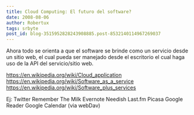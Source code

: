 ```yaml
---
title: Cloud Computing: El futuro del software?
date: 2008-08-06
author: Robertux
tags: srbyte
post_id: blog-3515952828243908885.post-8532140114967269037
---
```


Ahora todo se orienta a que el software se brinde como un servicio desde un sitio web, el cual pueda ser manejado desde el escritorio el cual haga uso de la API del servicio/sitio web.

https://en.wikipedia.org/wiki/Cloud_application https://en.wikipedia.org/wiki/Software_as_a_service https://en.wikipedia.org/wiki/Software_plus_services

Ej: Twitter Remember The Milk Evernote Needish Last.fm Picasa Google Reader Google Calendar (via webDav)
